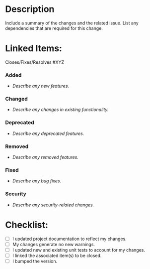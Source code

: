 # Description

Include a summary of the changes and the related issue. List any dependencies that are required for this change.

# Linked Items:

Closes/Fixes/Resolves #XYZ

### Added

- _Describe any new features._

### Changed

- _Describe any changes in existing functionality._

### Deprecated

- _Describe any deprecated features._

### Removed

- _Describe any removed features._

### Fixed

- _Describe any bug fixes._

### Security

- _Describe any security-related changes._

# Checklist:

- [ ] I updated project documentation to reflect my changes.
- [ ] My changes generate no new warnings.
- [ ] I updated new and existing unit tests to account for my changes.
- [ ] I linked the associated item(s) to be closed.
- [ ] I bumped the version.
